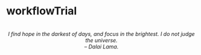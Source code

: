 # workflowTrial
<!-- QUOTE:START -->
<p align="center"><br><i>I find hope in the darkest of days, and focus in the brightest. I do not judge the universe.</i><br><i>– Dalai Lama.</i><br></p>
<!-- QUOTE:END -->

